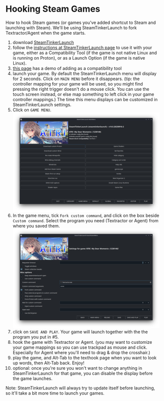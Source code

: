 # Hooking Steam Games
How to hook Steam games (or games you've added shortcut to Steam and launching with Steam). We'll be using SteamTinkerLaunch to fork Textractor/Agent when the game starts. 
1. download [SteamTinkerLaunch](https://github.com/sonic2kk/steamtinkerlaunch)
2. follow the [instructions at SteamTinkerLaunch page](https://github.com/sonic2kk/steamtinkerlaunch) to use it with your game, either as a Compatibility Tool (if the game is not native Linux and is running on Proton), or as a Launch Option (if the game is native Linux).
3. [this page](https://github.com/sonic2kk/steamtinkerlaunch/wiki/Steam-Compatibility-Tool) has a demo of adding as a compatibility tool
4. launch your game. By default the SteamTinkerLaunch menu will display for 2 seconds. Click on `MAIN MENU` before it disappears.
   (tip: the controller mapping for your game will be used, so you might find pressing the right trigger doesn't do a mouse click. You can use the touch screen instead, or else map something to left click in your game controller mappings.) The time this menu displays can be customized in SteamTinkerLaunch settings.
5. Click on `GAME MENU`.
![Main menu](../img/steam-tinker-launch-main-menu.png "Main menu")
7. In the game menu, tick `Fork custom command`, and click on the box beside `Custom command`. Select the program you need (Textractor or Agent) from where you saved them.
![Add forked custom command in game menu](../img/steam-tinker-launch-fork-textractor.png "Fork custom command")
9. click on `SAVE AND PLAY`. Your game will launch together with the the program you put in #5.
10. hook the game with Textractor or Agent. (you may want to customize your game mappings so you can use trackpad as mouse and click. Especially for Agent where you'll need to drag & drop the crosshair.)
11. play the game, and Alt-Tab to the texthook page when you want to look up words, then Alt-Tab back. Enjoy!
12. optional: once you're sure you won't want to change anything in SteamTinkerLaunch for that game, you can disable the display before the game launches.

Note: SteamTinkerLaunch will always try to update itself before launching, so it'll take a bit more time to launch your games.

